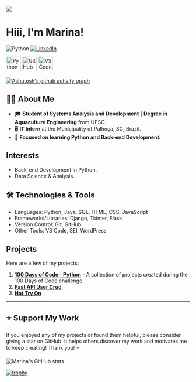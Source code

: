 ![](https://komarev.com/ghpvc/?username=your-github-marina6coneto&color=ff69b4)

# Hiii, I'm Marina!

![Python](https://img.shields.io/badge/Python-3.12-blue)
[![LinkedIn](https://img.shields.io/badge/LinkedIn-Marina%20Cesconeto-blue?logo=linkedin)](https://www.linkedin.com/in/marina-cesconeto-dos-santos-a17563216/)

<p align="left">
  <a href="https://github.com/marina6coneto" target="_blank" style="text-decoration: none;">
    <img src="https://cdn.jsdelivr.net/gh/devicons/devicon/icons/python/python-original.svg" alt="Python" width="40" height="40"/>
  </a>
  <a href="https://github.com/marina6coneto" target="_blank" style="text-decoration: none;">
    <img src="https://cdn.jsdelivr.net/gh/devicons/devicon/icons/github/github-original.svg" alt="GitHub" width="40" height="40"/>
  </a>
  <a href="https://github.com/marina6coneto" target="_blank" style="text-decoration: none;">
    <img src="https://cdn.jsdelivr.net/gh/devicons/devicon/icons/vscode/vscode-original.svg" alt="VSCode" width="40" height="40"/>
  </a>
</p>

[![Ashutosh's github activity graph](https://github-readme-activity-graph.vercel.app/graph?username=marina6coneto&theme=rogue)](https://github.com/ashutosh00710/github-readme-activity-graph)

## 👩‍💻 About Me
- 🎓 **Student of Systems Analysis and Development** | **Degree in Aquaculture Engineering** from UFSC.
- 🖥️ **IT Intern** at the Municipality of Palhoça, SC, Brazil.
- 🐍 **Focused on learning Python and Back-end Development.**

## Interests
- Back-end Development in Python.
- Data Science & Analysis.

## 🛠️ Technologies & Tools
- Languages: Python, Java, SQL, HTML, CSS, JavaScript
- Frameworks/Libraries: Django, Tkinter, Flask
- Version Control: Git, GitHub
- Other Tools: VS Code, SEI, WordPress

## Projects
Here are a few of my projects:
1. **[100 Days of Code - Python](https://github.com/marina6coneto/100_days_of_code_python)** - A collection of projects created during the 100 Days of Code challenge.
2. **[Fast API User Crud](https://github.com/marina6coneto/fastapi-user-crud)**
3. **[Hat Try On](https://github.com/marina6coneto/hat_try_on)**

---

## ⭐ Support My Work
If you enjoyed any of my projects or found them helpful, please consider giving a star on GitHub. It helps others discover my work and motivates me to keep creating! Thank you! ⭐

![Marina's GitHub stats](https://github-readme-stats.vercel.app/api?username=marina6coneto&show_icons=true&theme=radical)

[![trophy](https://github-profile-trophy.vercel.app/?username=marina6coneto&theme=onedark)](https://github.com/ryo-ma/github-profile-trophy)



